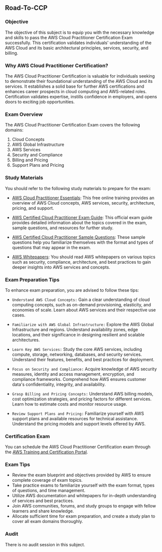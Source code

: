 ## Road-To-CCP

### Objective

The objective of this subject is to equip you with the necessary knowledge and skills to pass the AWS Cloud Practitioner Certification Exam successfully. This certification validates individuals' understanding of the AWS Cloud and its basic architectural principles, services, security, and billing.

### Why AWS Cloud Practitioner Certification?

The AWS Cloud Practitioner Certification is valuable for individuals seeking to demonstrate their foundational understanding of the AWS Cloud and its services. It establishes a solid base for further AWS certifications and enhances career prospects in cloud computing and AWS-related roles. Certification validates expertise, instills confidence in employers, and opens doors to exciting job opportunities.

### Exam Overview

The AWS Cloud Practitioner Certification Exam covers the following domains:

1. Cloud Concepts
2. AWS Global Infrastructure
3. AWS Services
4. Security and Compliance
5. Billing and Pricing
6. Support Plans and Pricing

### Study Materials

You should refer to the following study materials to prepare for the exam:

- [AWS Cloud Practitioner Essentials](https://aws.amazon.com/training/learn-about/cloud-practitioner/): This free online training provides an overview of AWS Cloud concepts, AWS services, security, architecture, pricing, and support.

- [AWS Certified Cloud Practitioner Exam Guide](https://d1.awsstatic.com/training-and-certification/docs-cloud-practitioner/AWS-Certified-Cloud-Practitioner_Exam-Guide.pdf): This official exam guide provides detailed information about the topics covered in the exam, sample questions, and resources for further study.

- [AWS Certified Cloud Practitioner Sample Questions](https://d1.awsstatic.com/training-and-certification/docs-cloud-practitioner/AWS-Certified-Cloud-Practitioner_Sample-Questions.pdf): These sample questions help you familiarize themselves with the format and types of questions that may appear in the exam.

- [AWS Whitepapers](https://aws.amazon.com/whitepapers/): You should read AWS whitepapers on various topics such as security, compliance, architecture, and best practices to gain deeper insights into AWS services and concepts.

### Exam Preparation Tips

To enhance exam preparation, you are advised to follow these tips:

- `Understand AWS Cloud Concepts:` Gain a clear understanding of cloud computing concepts, such as on-demand provisioning, elasticity, and economies of scale. Learn about AWS services and their respective use cases.

- `Familiarize with AWS Global Infrastructure:` Explore the AWS Global Infrastructure and regions. Understand availability zones, edge locations, and their significance in designing resilient and scalable architectures.

- `Learn Key AWS Services:` Study the core AWS services, including compute, storage, networking, databases, and security services. Understand their features, benefits, and best practices for deployment.

- `Focus on Security and Compliance:` Acquire knowledge of AWS security measures, identity and access management, encryption, and compliance frameworks. Comprehend how AWS ensures customer data's confidentiality, integrity, and availability.

- `Grasp Billing and Pricing Concepts:` Understand AWS billing models, cost optimization strategies, and pricing factors for different services. Learn how to estimate costs and monitor resource usage.

- `Review Support Plans and Pricing:` Familiarize yourself with AWS support plans and available resources for technical assistance. Understand the pricing models and support levels offered by AWS.

### Certification Exam

You can schedule the AWS Cloud Practitioner Certification exam through the [AWS Training and Certification Portal](https://www.aws.training/certification?src=cert-profile).

### Exam Tips

- Review the exam blueprint and objectives provided by AWS to ensure complete coverage of exam topics.
- Take practice exams to familiarize yourself with the exam format, types of questions, and time management.
- Utilize AWS documentation and whitepapers for in-depth understanding of services and best practices.
- Join AWS communities, forums, and study groups to engage with fellow learners and share knowledge.
- Allocate sufficient time for exam preparation, and create a study plan to cover all exam domains thoroughly.

### Audit

There is no audit session in this subject.